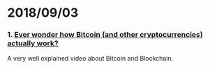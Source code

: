 # 2018/09/03

### 1. [Ever wonder how Bitcoin (and other cryptocurrencies) actually work?](https://youtu.be/bBC-nXj3Ng4)

A very well explained video about Bitcoin and Blockchain.


